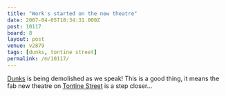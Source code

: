 ```yaml
---
title: "Work's started on the new theatre"
date: 2007-04-05T18:34:31.000Z
post: 10117
board: 8
layout: post
venue: v2879
tags: [dunks, tontine street]
permalink: /m/10117/
---
```

<a href="/wiki/dunks">Dunks</a> is being demolished as we speak! This is a good thing, it means the fab new theatre on <a href="/wiki/tontine+street">Tontine Street</a> is a step closer...
